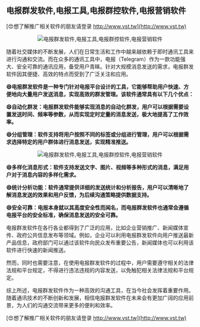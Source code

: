 ## **电报群发软件,电报工具,电报群控软件,电报营销软件**

[😍想了解推广相关软件的朋友请登录 http://www.vst.tw](http://www.vst.tw)

 <center><img src="https://vst.tw/MP4/tuiguang/png/5.png" alt="电报群发软件,电报工具,电报群控软件,电报营销软件"></center>

随着社交媒体的不断发展，人们在日常生活和工作中越来越依赖于即时通讯工具来进行沟通和交流。而在众多的通讯工具中，电报（Telegram）作为一款功能强大、安全可靠的通讯应用，备受用户青睐。针对大规模消息发送的需求，电报群发软件因其便捷、高效的特点而受到了广泛关注和应用。

**😄电报群发软件是一种专门针对电报平台设计的工具，它能够帮助用户快速、方便地向大量用户发送消息，实现高效的群发管理。该软件通常具有以下几个优点：**

**😄自动化群发：电报群发软件能够实现消息的自动化群发，用户可以根据需要设置发送时间、频率等参数，从而实现定时定量的消息发送，极大地提高了工作效率。**

**😄分组管理：软件支持将用户按照不同的标签或分组进行管理，用户可以根据需求选择特定的用户群体进行消息发送，实现精准推送。**

 <center><img src="https://vst.tw/MP4/tuiguang/png/0.png" alt="电报群发软件,电报工具,电报群控软件,电报营销软件"></center>

**😄多样化消息形式：软件支持发送文字、图片、视频等多种形式的消息，满足用户对于消息内容的多样化需求。**

**😄统计分析功能：软件通常提供详细的发送统计和分析报告，用户可以清晰地了解消息发送的效果和用户反馈，为后续沟通策略提供数据支持。**

**😄安全可靠：电报本身就以其高度安全性而闻名，而电报群发软件也通常会遵循电报平台的安全标准，确保消息发送的安全可靠。**

电报群发软件在各行各业都得到了广泛的应用，比如企业营销推广、新闻媒体宣传、政府公共信息发布等领域。例如，企业可以利用电报群发软件向用户推送最新产品信息，政府部门可以通过该软件向民众发布重要公告，新闻媒体也可以利用该软件进行快速的新闻推送。

然而，同时也需要注意，在使用电报群发软件的过程中，用户需要遵守相关的法律法规和平台规定，不得进行违法违规的内容发送，以免触犯相关法律法规和平台规定。

综上所述，电报群发软件作为一种高效的沟通工具，在当今社会发挥着重要作用。随着通讯技术的不断创新和发展，相信电报群发软件在未来会有更加广阔的应用前景，为人们的沟通交流带来更多的便利和效率。

[😍想了解推广相关软件的朋友请登录 http://www.vst.tw](http://www.vst.tw)



